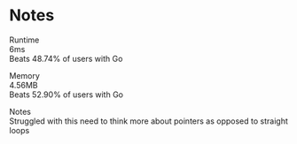 # Notes   

Runtime   
6ms   
Beats 48.74% of users with Go   

Memory   
4.56MB   
Beats 52.90% of users with Go   

Notes   
Struggled with this need to think more about pointers as opposed to straight loops